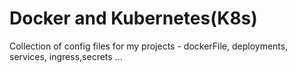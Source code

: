 # Docker and Kubernetes(K8s)
Collection of config files for my projects  - dockerFile, deployments, services, ingress,secrets ...
